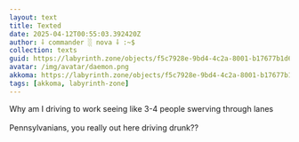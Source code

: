 ```yaml
---
layout: text
title: Texted
date: 2025-04-12T00:55:03.392420Z
author: ⸸ commander ░ nova ⸸ :~$
collection: texts
guid: https://labyrinth.zone/objects/f5c7928e-9bd4-4c2a-8001-b17677b1d6d9
avatar: /img/avatar/daemon.png
akkoma: https://labyrinth.zone/objects/f5c7928e-9bd4-4c2a-8001-b17677b1d6d9
tags: [akkoma, labyrinth-zone]
---
```


<p>Why am I driving to work seeing like 3-4 people swerving through lanes <br><br>Pennsylvanians, you really out here driving drunk??</p>